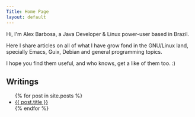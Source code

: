 ```yaml
---
Title: Home Page
layout: default
---
```

Hi, I'm Alex Barbosa, a Java Developer & Linux power-user based in Brazil. 

Here I share articles on all of what I have grow fond in the GNU/Linux land,
specially Emacs, Guix, Debian and general programming topics.

I hope you find them useful, and who knows, get a like of them too. :)

## Writings

<ul>
  {% for post in site.posts %}
    <li>
      <a href="{{ post.url | relative_url }}">{{ post.title }}</a>
    </li>
  {% endfor %}
</ul>
